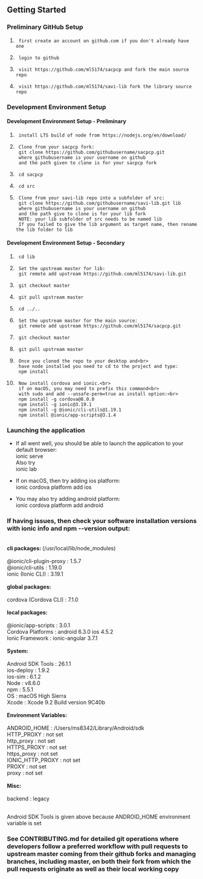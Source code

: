 ## Getting Started

### Preliminary GitHub Setup

1.      first create an account on github.com if you don't already have one
1.      login to github
1.      visit https://github.com/ml5174/sacpcp and fork the main source repo
1.      visit https://github.com/ml5174/savi-lib fork the library source repo


### Development Environment Setup
####  Development Environment Setup - Preliminary
1.      install LTS build of node from https://nodejs.org/en/download/  
1.      Clone from your sacpcp fork:
        git clone https://github.com/githubusername/sacpcp.git
        where githubusername is your username on github
        and the path given to clone is for your sacpcp fork
1.      cd sacpcp
1.      cd src
1.      Clone from your savi-lib repo into a subfolder of src:
        git clone https://github.com/githubusername/savi-lib.git lib
        where githubusername is your username on github
        and the path give to clone is for your lib fork
        NOTE: your lib subfolder of src needs to be named lib
        If you failed to give the lib argument as target name, then rename the lib folder to lib
####  Development Environment Setup - Secondary
1.      cd lib
1.      Set the upstream master for lib:
        git remote add upstream https://github.com/ml5174/savi-lib.git
1.      git checkout master
1.      git pull upstream master
1.      cd ../..
1.      Set the upstream master for the main source:
        git remote add upstream https://github.com/ml5174/sacpcp.git
1.      git checkout master
1.      git pull upstream master
1.      Once you cloned the repo to your desktop and<br>
        have node installed you need to cd to the project and type:
        npm install
1.      Now install cordova and ionic.<br>
        if on macOS, you may need to prefix this command<br>
        with sudo and add --unsafe-perm=true as install option:<br>
        npm install -g cordova@8.0.0
        npm install -g ionic@3.19.1
        npm install -g @ionic/cli-utils@1.19.1
        npm install @ionic/app-scripts@3.1.4


### Launching the application
*	If all went well, you should be able to launch the application to your default browser:<br>
        ionic serve<br>
	Also try<br>
        ionic lab

*	If on macOS, then try adding ios platform:<br>
        ionic cordova platform add ios
*	You may also try adding android platform:<br>
        ionic cordova platform add android
        
### If having issues, then check your software installation versions with ionic info and npm --version output:
<br>
<b>cli packages: </b>(/usr/local/lib/node_modules)<br>
<br>
    @ionic/cli-plugin-proxy : 1.5.7<br>
    @ionic/cli-utils        : 1.19.0<br>
    ionic (Ionic CLI)       : 3.19.1<br>
<br>
<b>global packages:</b><br>
<br>
    cordova (Cordova CLI) : 7.1.0<br>
<br>
<b>local packages:</b><br>
<br>
    @ionic/app-scripts : 3.0.1<br>
    Cordova Platforms  : android 6.3.0 ios 4.5.2<br>
    Ionic Framework    : ionic-angular 3.7.1<br>
<br>
<b>System:</b><br>
<br>
    Android SDK Tools : 26.1.1<br>
    ios-deploy        : 1.9.2<br>
    ios-sim           : 6.1.2<br>
    Node              : v8.6.0<br>
    npm               : 5.5.1<br>
    OS                : macOS High Sierra<br>
    Xcode             : Xcode 9.2 Build version 9C40b<br>
<br>
<b>Environment Variables:</b><br>
<br>
    ANDROID_HOME     : /Users/ms8342/Library/Android/sdk<br>
    HTTP_PROXY       : not set<br>
    http_proxy       : not set<br>
    HTTPS_PROXY      : not set<br>
    https_proxy      : not set<br>
    IONIC_HTTP_PROXY : not set<br>
    PROXY            : not set<br>
    proxy            : not set<br>
<br>
<b>Misc:</b><br>
<br>
    backend : legacy<br>
<br>

Android SDK Tools is given above because ANDROID_HOME environment variable is set
### See CONTRIBUTING.md for detailed git operations where developers follow a preferred workflow with pull requests to upstream master coming from their github forks and managing branches, including master, on both their fork from which the pull requests originate as well as their local working copy
